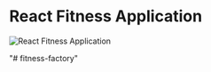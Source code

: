 # React Fitness Application

![React Fitness Application](https://i.ibb.co/Yt9spGc/image.png)


"# fitness-factory" 
